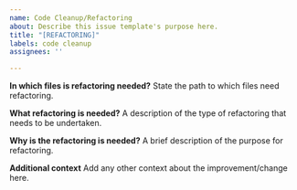 ```yaml
---
name: Code Cleanup/Refactoring
about: Describe this issue template's purpose here.
title: "[REFACTORING]"
labels: code cleanup
assignees: ''

---
```


**In which files is refactoring needed?**
State the path to which files need refactoring.

**What refactoring is needed?**
A description of the type of refactoring that needs to be undertaken.

**Why is the refactoring is needed?**
A brief description of the purpose for refactoring.

**Additional context**
Add any other context about the improvement/change here.
